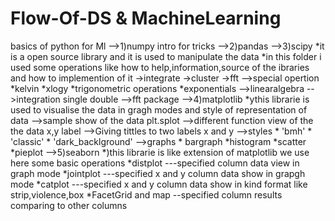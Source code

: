 # Flow-Of-DS & MachineLearning
basics of python for Ml
-->1)numpy intro for tricks
-->2)pandas
-->3)scipy
   *it is a open source library and it is used to manipulate the data
   *in this folder i used some operations like how to help,information,source of the ibraries and how to implemention of it
   ->integrate
   ->cluster
   ->fft
   -->special opertion
      *kelvin
      *xlogy
      *trigonometric operations
      *exponentials
   -->linearalgebra
   -->integration
       single 
       double
   -->fft package
-->4)matplotlib
*ythis librarie is used to visualise the data in gragh modes and style of representation of data
  -->sample show of the data plt.splot
  -->different function view of the the data x,y label
  -->Giving tittles to two labels x and y
  -->styles
    * 'bmh'
    * 'classic'
    * 'dark_backlground'
  -->graphs
    * bargraph
    *histogram
    *scatter
    *pieplot
-->5)seaborn
*)this librarie is like extension of matplotlib
   we use here some basic operations
   *distplot
   ---specified column data view in graph mode
   *jointplot
   ---specified x and y column data show in grapgh mode
   *catplot
   ---specified x and y column data show in kind format like strip,violence,box
   *FacetGrid and map
   --specified column results comparing to other columns
